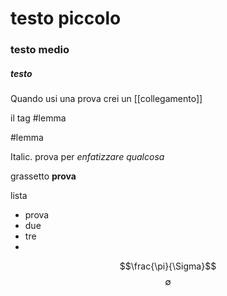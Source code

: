 
# testo piccolo
### testo medio
##### testo
Quando usi una prova crei un [[collegamento]]

il tag #lemma

#lemma 

Italic. prova per *enfatizzare qualcosa*

grassetto **prova**

lista 
- prova
- due
- tre
- 

$$\frac{\pi}{\Sigma}$$
$$\emptyset$$ 